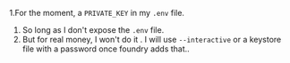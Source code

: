 1.For the moment, a `PRIVATE_KEY` in my `.env` file.
1. So long as I don't expose the `.env` file.
2. But for real money, I won't do it . I will use `--interactive` or a keystore file with a password once foundry adds that..
